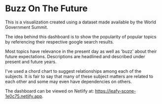 # Buzz On The Future

This is a visualization created using a dataset made available by the World Government Summit.

The idea behind this dashboard is to show the popularity of popular topics by referencing their respective google search results.

Most topics have relevance in the present day as well as 'buzz' about their future expectations. Descriptions are headlined and described under present and future years.

I've used a chord chart to suggest relationships among each of the subjects. It is fair to say that many of these subject matters are related to each other and some may even have dependencies on others.

The dashboard can be viewed on Netlify at: https://leafy-scone-1e0c75.netlify.app.
